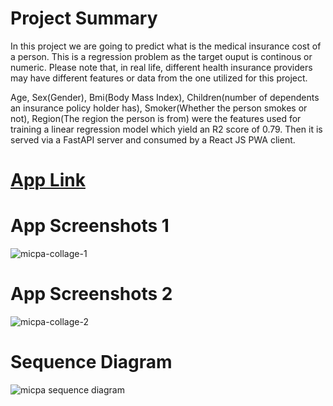# Project Summary
In this project we are going to predict what is the medical insurance cost of a person. This is a regression problem as the target ouput is continous or numeric. Please note that, in real life, different health insurance providers may have different features or data from the one utilized for this project.   

Age, Sex(Gender), Bmi(Body Mass Index), Children(number of dependents an insurance policy holder has), Smoker(Whether the person smokes or not), Region(The region the person is from) were the features used for training a linear regression model which yield an R2 score of 0.79.  Then it is served via a FastAPI server and consumed by a React JS PWA client.

# [App Link](https://micpa.vercel.app)

# App Screenshots 1
![micpa-collage-1](https://user-images.githubusercontent.com/20603329/180779991-4e6cb864-b026-4766-a070-a0e412c72e57.png)


# App Screenshots 2
![micpa-collage-2](https://user-images.githubusercontent.com/20603329/180780079-0069ab52-a44e-4649-8e91-0851b476dbdb.png)


# Sequence Diagram
![micpa sequence diagram](https://user-images.githubusercontent.com/20603329/180643128-cbc88b33-a373-4e79-b6ba-1438dd6f0171.png)

